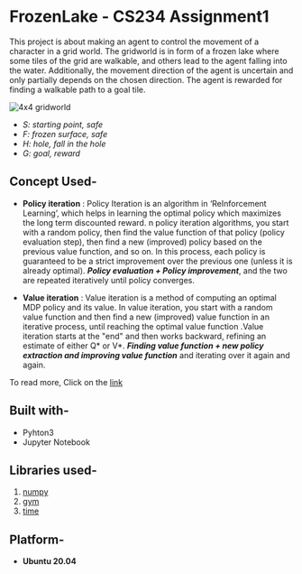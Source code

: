 # FrozenLake - CS234 Assignment1
This project is about making an agent to control the movement of a character in a grid world. 
The gridworld is in form of a frozen lake where some tiles of the grid are walkable, and others lead to the agent falling into the water. 
Additionally, the movement direction of the agent is uncertain and only partially depends on the chosen direction. 
The agent is rewarded for finding a walkable path to a goal tile.

![4x4 gridworld](https://github.com/Tanmay-Pathrabe/FrozenLake-Assignment1/blob/main/Output%20clips/Frozen-Lake.png)

* *S: starting point, safe*
* *F: frozen surface, safe*
* *H: hole, fall in the hole*
* *G: goal, reward*

## Concept Used-
* __Policy iteration__ : Policy Iteration is an algorithm in ‘ReInforcement Learning’, which helps in learning the optimal policy which maximizes the long term discounted reward. 
n policy iteration algorithms, you start with a random policy, then find the value function of that policy (policy evaluation step), then find a new (improved) policy based on the previous value function, and so on. 
In this process, each policy is guaranteed to be a strict improvement over the previous one (unless it is already optimal).
***Policy evaluation + Policy improvement***, and the two are repeated iteratively until policy converges.


* __Value iteration__ : Value iteration is a method of computing an optimal MDP policy and its value. In value iteration, you start with a random value function and then find a new (improved) value function in an iterative process, until reaching the optimal value function
.Value iteration starts at the "end" and then works backward, refining an estimate of either Q* or V*. ***Finding value function + new policy extraction and improving value function*** and iterating over it again and again.

To read more, Click on the [link](https://web.stanford.edu/class/psych209/Readings/SuttonBartoIPRLBook2ndEd.pdf)

## Built with- 
* Pyhton3
* Jupyter Notebook

## Libraries used-
1. [numpy](https://numpy.org/doc/)
1. [gym](https://gym.openai.com/)
1. [time](https://docs.python.org/3/library/time.html)

## Platform-
* **Ubuntu 20.04**
